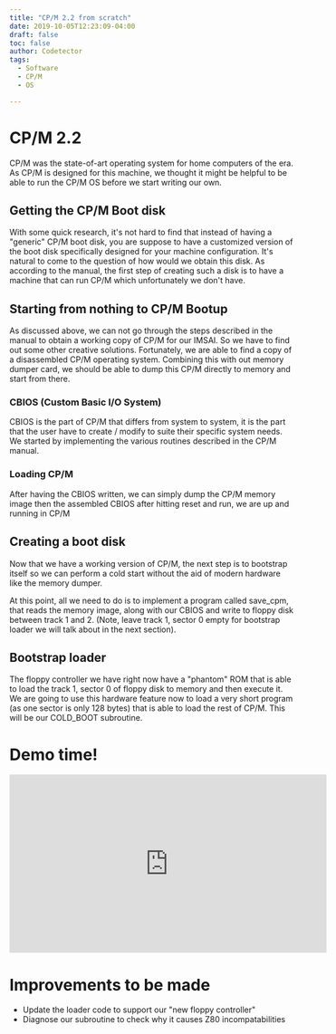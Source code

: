 ```yaml
---
title: "CP/M 2.2 from scratch"
date: 2019-10-05T12:23:09-04:00
draft: false
toc: false
author: Codetector
tags: 
  - Software
  - CP/M
  - OS

---
```


# CP/M 2.2

CP/M was the state-of-art operating system for home computers of the era. As CP/M is designed for this machine, we thought it might be helpful to be able to run the CP/M OS before we start writing our own. 

## Getting the CP/M Boot disk

With some quick research, it's not hard to find that instead of having a "generic" CP/M boot disk, you are suppose to have a customized version of the boot disk specifically designed for your machine configuration. It's natural to come to the question of how would we obtain this disk. As according to the manual, the first step of creating such a disk is to have a machine that can run CP/M which unfortunately we don't have.

## Starting from nothing to CP/M Bootup

As discussed above, we can not go through the steps described in the manual to obtain a working copy of CP/M for our IMSAI. So we have to find out some other creative solutions. Fortunately, we are able to find a copy of a disassembled CP/M operating system. Combining this with out memory dumper card, we should be able to dump this CP/M directly to memory and start from there. 

### CBIOS (Custom Basic I/O System)

CBIOS is the part of CP/M that differs from system to system, it is the part that the user have to create / modify to suite their specific system needs. We started by implementing the various routines described in the CP/M manual. 

### Loading CP/M

After having the CBIOS written, we can simply dump the CP/M memory image then the assembled CBIOS after hitting reset and run, we are up and running in CP/M

## Creating a boot disk

Now that we have a working version of CP/M, the next step is to bootstrap itself so we can perform a cold start without the aid of modern hardware like the memory dumper.

At this point, all we need to do is to implement a program called save_cpm, that reads the memory image, along with our CBIOS and write to floppy disk between track 1 and 2. (Note, leave track 1, sector 0 empty for bootstrap loader we will talk about in the next section).

## Bootstrap loader

The floppy controller we have right now have a "phantom" ROM that is able to load the track 1, sector 0 of floppy disk to memory and then execute it. We are going to use this hardware feature now to load a very short program (as one sector is only 128 bytes) that is able to load the rest of CP/M. This will be our COLD_BOOT subroutine.

# Demo time!

<center>
<iframe width="560" height="315" src="https://www.youtube-nocookie.com/embed/oYCM-KIvgKA" frameborder="0" allow="accelerometer; encrypted-media; gyroscope; picture-in-picture" allowfullscreen></iframe>
</center>


# Improvements to be made

- Update the loader code to support our "new floppy controller"
- Diagnose our subroutine to check why it causes Z80 incompatabilities